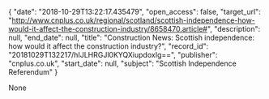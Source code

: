 {
  "date": "2018-10-29T13:22:17.435479", 
  "open_access": false, 
  "target_url": "http://www.cnplus.co.uk/regional/scotland/scottish-independence-how-would-it-affect-the-construction-industry/8658470.article#", 
  "description": null, 
  "end_date": null, 
  "title": "Construction News: Scottish independence: how would it affect the construction industry?", 
  "record_id": "20181029T132217/hIJLHRGJl0KYQXiupdoxIg==", 
  "publisher": "cnplus.co.uk", 
  "start_date": null, 
  "subject": "Scottish Independence Referendum"
}

None